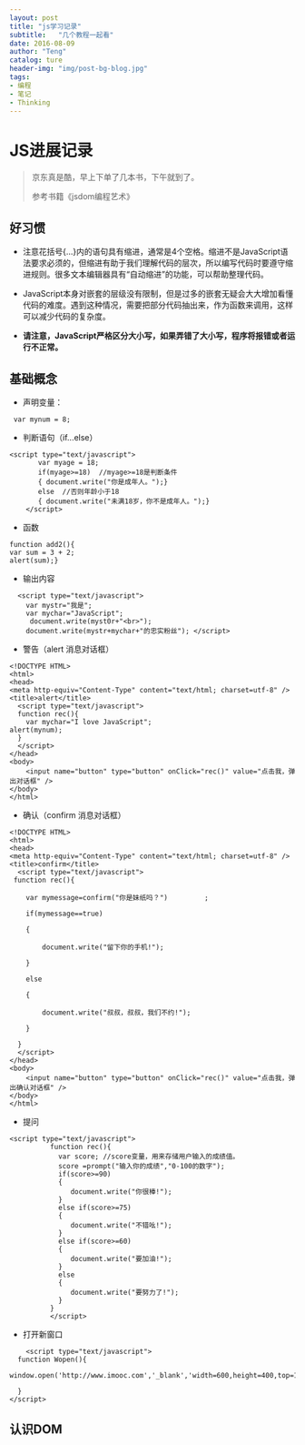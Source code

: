 ```yaml
---
layout: post
title: "js学习记录"
subtitle:   "几个教程一起看"
date: 2016-08-09
author: "Teng"
catalog: ture
header-img: "img/post-bg-blog.jpg"
tags:
- 编程
- 笔记
- Thinking
---
```




# JS进展记录


> 京东真是酷，早上下单了几本书，下午就到了。
> 
> 参考书籍《jsdom编程艺术》

## 好习惯

- 注意花括号{...}内的语句具有缩进，通常是4个空格。缩进不是JavaScript语法要求必须的，但缩进有助于我们理解代码的层次，所以编写代码时要遵守缩进规则。很多文本编辑器具有“自动缩进”的功能，可以帮助整理代码。
- JavaScript本身对嵌套的层级没有限制，但是过多的嵌套无疑会大大增加看懂代码的难度。遇到这种情况，需要把部分代码抽出来，作为函数来调用，这样可以减少代码的复杂度。

- **请注意，JavaScript严格区分大小写，如果弄错了大小写，程序将报错或者运行不正常。**

## 基础概念

- 声明变量：

```
 var mynum = 8;
```

- 判断语句（if...else）

```
<script type="text/javascript">
	   var myage = 18;
	   if(myage>=18)  //myage>=18是判断条件
	   { document.write("你是成年人。");}
	   else  //否则年龄小于18
	   { document.write("未满18岁，你不是成年人。");}
	</script>
```

- 函数

```
function add2(){
var sum = 3 + 2;
alert(sum);}
```

- 输出内容

```
  <script type="text/javascript">
    var mystr="我是";
    var mychar="JavaScript";
	 document.write(myst0r+"<br>");
	document.write(mystr+mychar+"的忠实粉丝"); </script>
```

- 警告（alert 消息对话框）

```
<!DOCTYPE HTML>
<html>
<head>
<meta http-equiv="Content-Type" content="text/html; charset=utf-8" />
<title>alert</title>
  <script type="text/javascript">
  function rec(){
    var mychar="I love JavaScript";
alert(mynum);
  }
  </script>
</head>
<body>
    <input name="button" type="button" onClick="rec()" value="点击我，弹出对话框" />
</body>
</html>
```

- 确认（confirm 消息对话框）

```
<!DOCTYPE HTML>
<html>
<head>
<meta http-equiv="Content-Type" content="text/html; charset=utf-8" />
<title>confirm</title>
  <script type="text/javascript">
 function rec(){

    var mymessage=confirm("你是妹纸吗？")         ;

    if(mymessage==true)

    {

        document.write("留下你的手机!");

    }

    else

    {

        document.write("叔叔，叔叔，我们不约!");

    }

  }
  </script>
</head>
<body>
    <input name="button" type="button" onClick="rec()" value="点击我，弹出确认对话框" />
</body>
</html>
```

- 提问

```
<script type="text/javascript">
		  function rec(){
			var score; //score变量，用来存储用户输入的成绩值。
			score =prompt("输入你的成绩","0-100的数字");
			if(score>=90)
			{
			   document.write("你很棒!");
			}
			else if(score>=75)
		    {
			   document.write("不错吆!");
			}
			else if(score>=60)
		    {
			   document.write("要加油!");
		    }
		    else
			{
		       document.write("要努力了!");
			}
		  }
		  </script>
```

- 打开新窗口

```
	<script type="text/javascript">
  function Wopen(){
      window.open('http://www.imooc.com','_blank','width=600,height=400,top=100,left=0,menubar=no,toolbar=no,scrollbars=no,status=no') 

  } 
</script>
```

## 认识DOM




